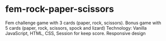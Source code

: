 # fem-rock-paper-scissors
Fem challenge game with 3 cards (paper, rock, scissors).
Bonus game with 5 cards (paper, rock, scissors, spock and lizard)
Technology:
Vanilla JavaScript, HTML, CSS, 
Session for keep score.
Responsive design
